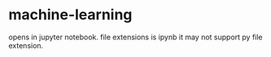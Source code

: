 # machine-learning

opens in jupyter notebook.
file extensions is ipynb it may not support py file extension.
